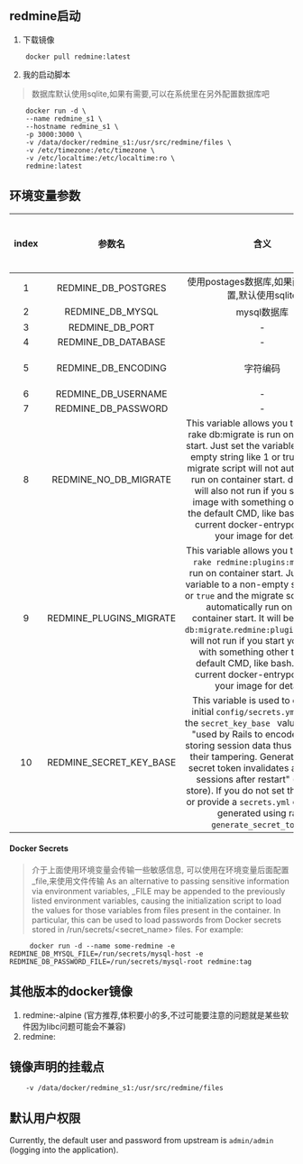 ## redmine启动

1. 下载镜像
```
    docker pull redmine:latest
```

2. 我的启动脚本
> 数据库默认使用sqlite,如果有需要,可以在系统里在另外配置数据库吧
```
    docker run -d \
    --name redmine_s1 \
    --hostname redmine_s1 \
    -p 3000:3000 \
    -v /data/docker/redmine_s1:/usr/src/redmine/files \
    -v /etc/timezone:/etc/timezone \
    -v /etc/localtime:/etc/localtime:ro \
    redmine:latest
```



## 环境变量参数

|index|参数名|含义|取值范围|是否必须|
|:---:|:---:|:---:|:---:|:---:|
|1|REDMINE_DB_POSTGRES|使用postages数据库,如果两种都没设置,默认使用sqlite|-|-|
|2|REDMINE_DB_MYSQL   |mysql数据库|-|-|
|3|REDMINE_DB_PORT|-|-|-|
|4|REDMINE_DB_DATABASE|-|-|-|
|5|REDMINE_DB_ENCODING| 字符编码| mysql:UTF-8, PostgreSQL:utf8, SQLite:utf8|
|6|REDMINE_DB_USERNAME|-|-|-|
|7|REDMINE_DB_PASSWORD|-|-|-| 
|8|REDMINE_NO_DB_MIGRATE|This variable allows you to control if rake db:migrate is run on container start. Just set the variable to a non-empty string like 1 or true and the migrate script will not automatically run on container start. db:migrate will also not run if you start your image with something other than the default CMD, like bash. See the current docker-entrypoint.sh in your image for details.|-|-|-|
|9|REDMINE_PLUGINS_MIGRATE|This variable allows you to control if `rake redmine:plugins:migrate` is run on container start. Just set the variable to a non-empty string like `1` or `true` and the migrate script will be automatically run on every container start. It will be run after `db:migrate`.`redmine:plugins:migrate` will not run if you start your image with something other than the default CMD, like bash. See the current docker-entrypoint.sh in your image for details.|-|-|-|
|10|REDMINE_SECRET_KEY_BASE|This variable is used to create an initial `config/secrets.yml` and set the `secret_key_base ` value, which is "used by Rails to encode cookies storing session data thus preventing their tampering. Generating a new secret token invalidates all existing sessions after restart" (session store). If you do not set this variable or provide a `secrets.yml` one will be generated using rake `generate_secret_token` .|-|-|-|

#### Docker Secrets 
> 介于上面使用环境变量会传输一些敏感信息, 可以使用在环境变量后面配置_file,来使用文件传输
> As an alternative to passing sensitive information via environment variables, _FILE may be appended to the previously listed environment variables, causing the initialization script to load the values for those variables from files present in the container. In particular, this can be used to load passwords from Docker secrets stored in /run/secrets/<secret_name> files. For example:
```
     docker run -d --name some-redmine -e REDMINE_DB_MYSQL_FILE=/run/secrets/mysql-host -e REDMINE_DB_PASSWORD_FILE=/run/secrets/mysql-root redmine:tag
```

## 其他版本的docker镜像

1. redmine:<version>-alpine (官方推荐,体积要小的多,不过可能要注意的问题就是某些软件因为libc问题可能会不兼容)
2. redmine:<version>


## 镜像声明的挂载点
```
    -v /data/docker/redmine_s1:/usr/src/redmine/files
```

## 默认用户权限

   Currently, the default user and password from upstream is `admin/admin` (logging into the application).
